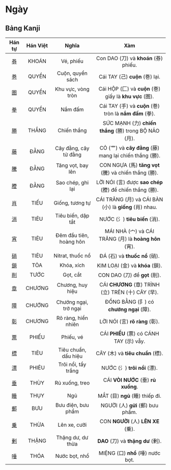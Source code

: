 # Ngày

## Bảng Kanji

| Hán tự | Hán Việt | Nghĩa | Xàm |
| :---: | :---: | :---: | :---: |
| [<span class="stroke-order">券</span>](https://mazii.net/vi-VN/search/kanji/javi/%E5%88%B8) | KHOÁN | Vé, phiếu | Con DAO (刀) và **khoán** (券) phiếu. |
| [<span class="stroke-order">巻</span>](https://mazii.net/vi-VN/search/kanji/javi/%E5%B7%BB) | QUYỂN | Cuộn, quyển sách | Cái TAY (己) **cuộn** (巻) lại. |
| [<span class="stroke-order">圏</span>](https://mazii.net/vi-VN/search/kanji/javi/%E5%9C%8F) | QUYỂN | Khu vực, vòng tròn | Cái HỘP (匚) và **cuộn** (巻) giấy là **khu vực** (圏). |
| [<span class="stroke-order">拳</span>](https://mazii.net/vi-VN/search/kanji/javi/%E6%8B%B3) | QUYỀN | Nắm đấm | Cái TAY (手) và **cuộn** (巻) tròn là **nắm đấm** (拳). |
| [<span class="stroke-order">勝</span>](https://mazii.net/vi-VN/search/kanji/javi/%E5%8B%9D) | THẮNG | Chiến thắng | SỨC MẠNH (力) **chiến thắng** (勝) trong BỘ NÃO (月). |
| [<span class="stroke-order">藤</span>](https://mazii.net/vi-VN/search/kanji/javi/%E8%97%A4) | ĐẰNG | Cây đằng, cây tử đằng | CỎ (艹) và **cây đằng** (藤) mang lại chiến thắng (勝). |
| [<span class="stroke-order">騰</span>](https://mazii.net/vi-VN/search/kanji/javi/%E9%A8%B0) | ĐẰNG | Tăng vọt, bay lên | CON NGỰA (馬) **tăng vọt** (騰) và chiến thắng (勝). |
| [<span class="stroke-order">謄</span>](https://mazii.net/vi-VN/search/kanji/javi/%E8%AC%84) | ĐẰNG | Sao chép, ghi lại | LỜI NÓI (言) được **sao chép** (謄) để chiến thắng (勝). |
| [<span class="stroke-order">肖</span>](https://mazii.net/vi-VN/search/kanji/javi/%E8%82%96) | TIẾU | Giống, tương tự | CÁI TRĂNG (月) và CÁI BÀN (小) là **giống** (肖) nhau. |
| [<span class="stroke-order">消</span>](https://mazii.net/vi-VN/search/kanji/javi/%E6%B6%88) | TIÊU | Tiêu biến, dập tắt | NƯỚC (氵) **tiêu biến** (消). |
| [<span class="stroke-order">宵</span>](https://mazii.net/vi-VN/search/kanji/javi/%E5%AE%B5) | TIÊU | Đêm đầu tiên, hoàng hôn | MÁI NHÀ (宀) và CÁI TRĂNG (月) là **hoàng hôn** (宵). |
| [<span class="stroke-order">硝</span>](https://mazii.net/vi-VN/search/kanji/javi/%E7%A1%9D) | TIÊU | Nitrat, thuốc nổ | ĐÁ (石) và **thuốc nổ** (硝). |
| [<span class="stroke-order">鎖</span>](https://mazii.net/vi-VN/search/kanji/javi/%E9%8E%96) | TỎA | Khóa, xích | KIM LOẠI (金) và **khóa** (鎖). |
| [<span class="stroke-order">削</span>](https://mazii.net/vi-VN/search/kanji/javi/%E5%89%8A) | TƯỚC | Gọt, cắt | CON DAO (刀) để **gọt** (削). |
| [<span class="stroke-order">章</span>](https://mazii.net/vi-VN/search/kanji/javi/%E7%AB%A0) | CHƯƠNG | Chương, huy hiệu | CÁI **CHƯƠNG** (章) TRÌNH (立) TRÊN (十) CÂY (早). |
| [<span class="stroke-order">障</span>](https://mazii.net/vi-VN/search/kanji/javi/%E9%9A%9C) | CHƯỚNG | Chướng ngại, trở ngại | ĐỒNG BẰNG (阝) có **chướng ngại** (障). |
| [<span class="stroke-order">彰</span>](https://mazii.net/vi-VN/search/kanji/javi/%E5%BD%B0) | CHƯƠNG | Rõ ràng, hiển nhiên | LỜI NÓI (言) **rõ ràng** (彰). |
| [<span class="stroke-order">票</span>](https://mazii.net/vi-VN/search/kanji/javi/%E7%A5%A8) | PHIẾU | Phiếu, vé | CÁI **PHIẾU** (票) có CÁNH TAY (示) vẫy. |
| [<span class="stroke-order">標</span>](https://mazii.net/vi-VN/search/kanji/javi/%E6%A8%99) | TIÊU | Tiêu chuẩn, dấu hiệu | CÂY (木) và **tiêu chuẩn** (標). |
| [<span class="stroke-order">漂</span>](https://mazii.net/vi-VN/search/kanji/javi/%E6%BC%82) | PHIÊU | Trôi nổi, tẩy trắng | NƯỚC (氵) **trôi nổi** (漂). |
| [<span class="stroke-order">垂</span>](https://mazii.net/vi-VN/search/kanji/javi/%E5%9E%82) | THÙY | Rủ xuống, treo | CÁI **VÒI NƯỚC** (垂) **rủ xuống**. |
| [<span class="stroke-order">睡</span>](https://mazii.net/vi-VN/search/kanji/javi/%E7%9D%A1) | THỤY | Ngủ | MẮT (目) **ngủ** (睡) thiếp đi. |
| [<span class="stroke-order">郵</span>](https://mazii.net/vi-VN/search/kanji/javi/%E9%83%B5) | BƯU | Bưu điện, bưu phẩm | NGƯỜI (人) **gửi** (郵) bưu phẩm. |
| [<span class="stroke-order">乗</span>](https://mazii.net/vi-VN/search/kanji/javi/%E4%B9%97) | THỪA | Lên xe, cưỡi | CON **NGƯỜI** (人) **LÊN XE** (乗). |
| [<span class="stroke-order">剰</span>](https://mazii.net/vi-VN/search/kanji/javi/%E5%89%B0) | THẶNG | Thặng dư, dư thừa | **DAO** (刀) và **thặng dư** (剰). |
| [<span class="stroke-order">唾</span>](https://mazii.net/vi-VN/search/kanji/javi/%E5%94%BE) | THÓA | Nước bọt, nhổ | MIỆNG (口) **nhổ** (唾) nước bọt. |

